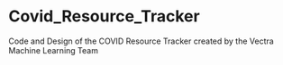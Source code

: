 # Covid_Resource_Tracker
Code and Design of the COVID Resource Tracker created by the Vectra Machine Learning Team
